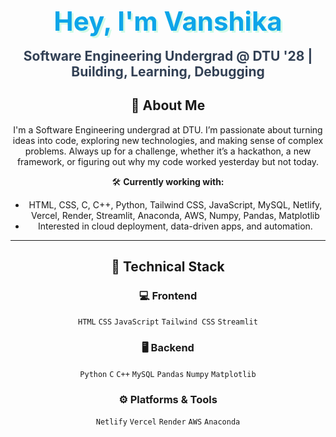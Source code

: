 
<div align="center">
  <h1 style="font-size: 3em; color: #0ea5e9; text-shadow: 3px 3px #d1fae5;">Hey, I'm Vanshika</h1>
  <h4 style="font-size: 1.5em; color: #334155; margin-top: -10px;">
    Software Engineering Undergrad @ DTU '28 | Building, Learning, Debugging
  </h4>
  
## 🌟 About Me

I'm a Software Engineering undergrad at DTU.
I’m passionate about turning ideas into code, exploring new technologies, and making sense of complex problems. Always up for a challenge, whether it’s a hackathon, a new framework, or figuring out why my code worked yesterday but not today.

🛠️ **Currently working with:**
- HTML, CSS, C, C++, Python, Tailwind CSS, JavaScript, MySQL, Netlify, Vercel, Render, Streamlit, Anaconda, AWS, Numpy, Pandas, Matplotlib
- Interested in cloud deployment, data-driven apps, and automation.

---

## 🧠 Technical Stack

### 💻 Frontend

`HTML`  `CSS`  `JavaScript`  `Tailwind CSS`  `Streamlit` 

### 🖥️ Backend

`Python`  `C`  `C++`  `MySQL`  `Pandas`  `Numpy`  `Matplotlib`

### ⚙️ Platforms & Tools

`Netlify`  `Vercel`  `Render`  `AWS`  `Anaconda`


